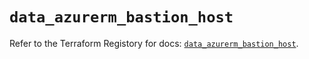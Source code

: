 # `data_azurerm_bastion_host`

Refer to the Terraform Registory for docs: [`data_azurerm_bastion_host`](https://registry.terraform.io/providers/hashicorp/azurerm/3.78.0/docs/data-sources/bastion_host).
